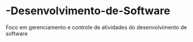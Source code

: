 # -Desenvolvimento-de-Software
 Foco em gerenciamento e controle de atividades do desenvolvimento de  software
